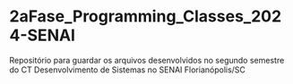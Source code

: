 # 2aFase_Programming_Classes_2024-SENAI
Repositório para guardar os arquivos desenvolvidos no segundo semestre do CT Desenvolvimento de Sistemas no SENAI Florianópolis/SC
